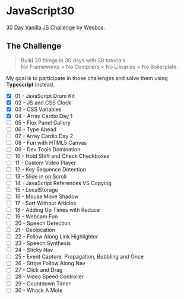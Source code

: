 # JavaScript30

[30 Day Vanilla JS Challenge](https://github.com/wesbos/JavaScript30) by [Wesbos](https://github.com/wesbos).

## The Challenge
> Build 30 things in 30 days with 30 tutorials.  
> No Frameworks × No Compilers × No Libraries × No Boilerplate.  

My goal is to participate in those challenges and solve them using **Typescript** instead.  

- [x] 01 - JavaScript Drum Kit  
- [x] 02 - JS and CSS Clock
- [x] 03 - CSS Variables
- [x] 04 - Array Cardio Day 1
- [ ] 05 - Flex Panel Gallery
- [ ] 06 - Type Ahead
- [ ] 07 - Array Cardio Day 2
- [ ] 08 - Fun with HTML5 Canvas
- [ ] 09 - Dev Tools Domination
- [ ] 10 - Hold Shift and Check Checkboxes
- [ ] 11 - Custom Video Player
- [ ] 12 - Key Sequence Detection
- [ ] 13 - Slide in on Scroll
- [ ] 14 - JavaScript References VS Copying
- [ ] 15 - LocalStorage
- [ ] 16 - Mouse Move Shadow
- [ ] 17 - Sort Without Articles
- [ ] 18 - Adding Up Times with Reduce
- [ ] 19 - Webcam Fun
- [ ] 20 - Speech Detection
- [ ] 21 - Geolocation
- [ ] 22 - Follow Along Link Highlighter
- [ ] 23 - Speech Synthesis
- [ ] 24 - Sticky Nav
- [ ] 25 - Event Capture, Propagation, Bubbling and Once
- [ ] 26 - Stripe Follow Along Nav
- [ ] 27 - Click and Drag
- [ ] 28 - Video Speed Controller
- [ ] 29 - Countdown Timer
- [ ] 30 - Whack A Mole
